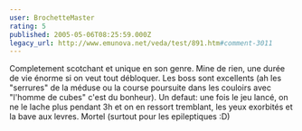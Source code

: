 ```yaml
---
user: BrochetteMaster
rating: 5
published: 2005-05-06T08:25:59.000Z
legacy_url: http://www.emunova.net/veda/test/891.htm#comment-3011
---
```

Completement scotchant et unique en son genre. Mine de rien, une durée de vie énorme si on veut tout débloquer. Les boss sont excellents (ah les "serrures" de la méduse ou la course poursuite dans les couloirs avec "l'homme de cubes" c'est du bonheur). Un defaut: une fois le jeu lancé, on ne le lache plus pendant 3h et on en ressort tremblant, les yeux exorbités et la bave aux levres. Mortel (surtout pour les epileptiques :D)